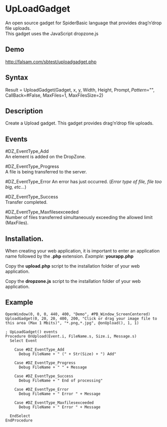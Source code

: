 # UpLoadGadget
An open source gadget for SpiderBasic language that provides drag’n’drop file uploads.   
This gadget uses the JavaScript dropzone.js

## Demo  
http://falsam.com/sbtest/uploadgadget.php

## Syntax
Result = UploadGadget(Gadget, x, y, Width, Height, Prompt$, Pattern$="", CallBack=#False, MaxFiles=1, MaxFilesSize=2)

## Description
Create a Upload gadget. This gadget provides drag’n’drop file uploads.

## Events
#DZ_EventType_Add  
An element is added on the DropZone.   
 
#DZ_EventType_Progress  
A file is being transferred to the server.  

#DZ_EventType_Error 
An error has just occurred. (_Error type of file, file too big, etc..._)  

#DZ_EventType_Success  
Transfer completed.  
    
#DZ_EventType_Maxfilesexceeded  
Number of files transferred simultaneously exceeding the allowed limit (MaxFiles).

## Installation. 
When creating your web application, it is important to enter an application name followed by the **.php** extension.
_Example_: **yourapp.php**  

Copy the **upload.php** script to the installation folder of your web application.

Copy the **dropzone.js** script to the installation folder of your web application.


## Example

```
OpenWindow(0, 0, 0, 440, 400, "Demo", #PB_Window_ScreenCentered)
UploadGadget(0, 20, 20, 400, 200, "Click or drag your image file to this area (Max 1 Mbits)", "*.png,*.jpg", @onUpload(), 1, 1) 

; UpLoadGadget() events
Procedure OnUpload(Event.i, FileName.s, Size.i, Message.s)
  Select Event
      
    Case #DZ_EventType_Add
      Debug FileName + " (" + Str(Size) + ") Add"
        
    Case #DZ_EventType_Progress
      Debug FileName + " " + Message
      
    Case #DZ_EventType_Success
      Debug FileName + " End of processing"
      
    Case #DZ_EventType_Error
      Debug FileName + " Error " + Message
      
    Case #DZ_EventType_Maxfilesexceeded
      Debug FileName + " Error " + Message
      
  EndSelect  
EndProcedure
```


